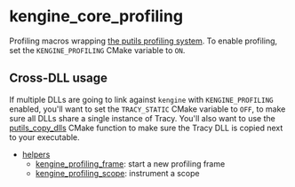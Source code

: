 # kengine_core_profiling

Profiling macros wrapping [the putils profiling system](https://github.com/phisko/putils/blob/main/putils/profiling.md). To enable profiling, set the `KENGINE_PROFILING` CMake variable to `ON`.

## Cross-DLL usage

If multiple DLLs are going to link against `kengine` with `KENGINE_PROFILING` enabled, you'll want to set the `TRACY_STATIC` CMake variable to `OFF`, to make sure all DLLs share a single instance of Tracy. You'll also want to use the [putils_copy_dlls](https://github.com/phisko/cmake_helpers/blob/main/CMakeModules/putils_copy_dlls.cmake) CMake function to make sure the Tracy DLL is copied next to your executable.

* [helpers](helpers)
	* [kengine_profiling_frame](helpers/kengine_profiling_frame.md): start a new profiling frame
	* [kengine_profiling_scope](helpers/kengine_profiling_scope.md): instrument a scope